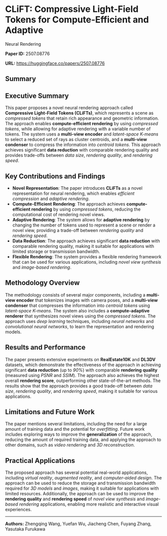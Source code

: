 # CLiFT: Compressive Light-Field Tokens for Compute-Efficient and Adaptive
  Neural Rendering

**Paper ID:** 2507.08776

**URL:** https://huggingface.co/papers/2507.08776

## Summary

## Executive Summary
This paper proposes a novel neural rendering approach called **Compressive Light-Field Tokens (CLiFTs)**, which represents a scene as *compressed tokens* that retain rich appearance and geometric information. The approach enables **compute-efficient rendering** by using *compressed tokens*, while allowing for adaptive rendering with a variable number of tokens. The system uses a **multi-view encoder** and *latent-space K-means* to select a reduced set of rays as cluster centroids, and a **multi-view condenser** to compress the information into *centroid tokens*. This approach achieves significant **data reduction** with comparable rendering quality and provides trade-offs between *data size*, *rendering quality*, and *rendering speed*.

## Key Contributions and Findings
* **Novel Representation**: The paper introduces **CLiFTs** as a novel representation for neural rendering, which enables *efficient compression* and *adaptive rendering*.
* **Compute-Efficient Rendering**: The approach achieves **compute-efficient rendering** by using *compressed tokens*, reducing the computational cost of rendering novel views.
* **Adaptive Rendering**: The system allows for **adaptive rendering** by changing the number of tokens used to represent a scene or render a novel view, providing a trade-off between *rendering quality* and *rendering speed*.
* **Data Reduction**: The approach achieves significant **data reduction** with comparable rendering quality, making it suitable for applications with limited storage or transmission bandwidth.
* **Flexible Rendering**: The system provides a flexible rendering framework that can be used for various applications, including *novel view synthesis* and *image-based rendering*.

## Methodology Overview
The methodology consists of several major components, including a **multi-view encoder** that tokenizes images with camera poses, and a **multi-view condenser** that compresses the information into *centroid tokens* using *latent-space K-means*. The system also includes a **compute-adaptive renderer** that synthesizes novel views using the *compressed tokens*. The approach uses *deep learning* techniques, including *neural networks* and *convolutional neural networks*, to learn the representation and rendering models.

## Results and Performance
The paper presents extensive experiments on **RealEstate10K** and **DL3DV** datasets, which demonstrate the effectiveness of the approach in achieving significant **data reduction** (up to *90%*) with comparable **rendering quality** (measured using *PSNR* and *SSIM*). The approach also achieves the highest overall **rendering score**, outperforming other state-of-the-art methods. The results show that the approach provides a good trade-off between *data size*, *rendering quality*, and *rendering speed*, making it suitable for various applications.

## Limitations and Future Work
The paper mentions several limitations, including the need for a large amount of training data and the potential for *overfitting*. Future work includes exploring ways to improve the **generalization** of the approach, reducing the amount of required training data, and applying the approach to other domains, such as *video rendering* and *3D reconstruction*.

## Practical Applications
The proposed approach has several potential real-world applications, including *virtual reality*, *augmented reality*, and *computer-aided design*. The approach can be used to reduce the storage and transmission bandwidth required for *3D models* and *images*, making it suitable for applications with limited resources. Additionally, the approach can be used to improve the **rendering quality** and **rendering speed** of *novel view synthesis* and *image-based rendering* applications, enabling more realistic and interactive visual experiences.

---

**Authors:** Zhengqing Wang, Yuefan Wu, Jiacheng Chen, Fuyang Zhang, Yasutaka Furukawa
